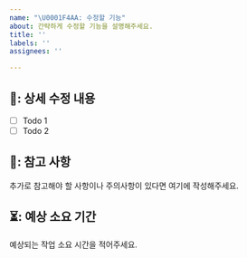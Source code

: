 ```yaml
---
name: "\U0001F4AA: 수정할 기능"
about: 간략하게 수정할 기능을 설명해주세요.
title: ''
labels: ''
assignees: ''

---
```


## 🔨: 상세 수정 내용
- [ ] Todo 1
- [ ] Todo 2
## 📃: 참고 사항
추가로 참고해야 할 사항이나 주의사항이 있다면 여기에 작성해주세요.
## ⏳: 예상 소요 기간
예상되는 작업 소요 시간을 적어주세요.
